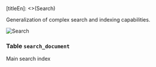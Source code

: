 [titleEn]: <>(Search)

Generalization of complex search and indexing capabilities.

![Search](./dist/erm-shopware-core-framework-search.svg)


### Table `search_document`

Main search index


